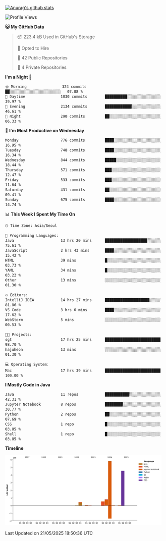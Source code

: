 [![Anurag's github stats](https://github-readme-stats.vercel.app/api?username=hajubal)](https://github.com/anuraghazra/github-readme-stats)

<!--START_SECTION:waka-->
![Profile Views](http://img.shields.io/badge/Profile%20Views-0-blue)

**🐱 My GitHub Data** 

> 📦 223.4 kB Used in GitHub's Storage 
 > 
> 💼 Opted to Hire
 > 
> 📜 42 Public Repositories 
 > 
> 🔑 4 Private Repositories 
 > 
**I'm a Night 🦉** 

```text
🌞 Morning                324 commits         ██░░░░░░░░░░░░░░░░░░░░░░░   07.08 % 
🌆 Daytime                1830 commits        ██████████░░░░░░░░░░░░░░░   39.97 % 
🌃 Evening                2134 commits        ████████████░░░░░░░░░░░░░   46.61 % 
🌙 Night                  290 commits         ██░░░░░░░░░░░░░░░░░░░░░░░   06.33 % 
```
📅 **I'm Most Productive on Wednesday** 

```text
Monday                   776 commits         ████░░░░░░░░░░░░░░░░░░░░░   16.95 % 
Tuesday                  748 commits         ████░░░░░░░░░░░░░░░░░░░░░   16.34 % 
Wednesday                844 commits         █████░░░░░░░░░░░░░░░░░░░░   18.44 % 
Thursday                 571 commits         ███░░░░░░░░░░░░░░░░░░░░░░   12.47 % 
Friday                   533 commits         ███░░░░░░░░░░░░░░░░░░░░░░   11.64 % 
Saturday                 431 commits         ██░░░░░░░░░░░░░░░░░░░░░░░   09.41 % 
Sunday                   675 commits         ████░░░░░░░░░░░░░░░░░░░░░   14.74 % 
```


📊 **This Week I Spent My Time On** 

```text
🕑︎ Time Zone: Asia/Seoul

💬 Programming Languages: 
Java                     13 hrs 20 mins      ███████████████████░░░░░░   75.61 % 
JavaScript               2 hrs 43 mins       ████░░░░░░░░░░░░░░░░░░░░░   15.42 % 
HTML                     39 mins             █░░░░░░░░░░░░░░░░░░░░░░░░   03.73 % 
YAML                     34 mins             █░░░░░░░░░░░░░░░░░░░░░░░░   03.22 % 
Other                    13 mins             ░░░░░░░░░░░░░░░░░░░░░░░░░   01.30 % 

🔥 Editors: 
IntelliJ IDEA            14 hrs 27 mins      ████████████████████░░░░░   81.86 % 
VS Code                  3 hrs 6 mins        ████░░░░░░░░░░░░░░░░░░░░░   17.62 % 
WebStorm                 5 mins              ░░░░░░░░░░░░░░░░░░░░░░░░░   00.53 % 

🐱‍💻 Projects: 
sgt                      17 hrs 25 mins      █████████████████████████   98.70 % 
hajuheon                 13 mins             ░░░░░░░░░░░░░░░░░░░░░░░░░   01.30 % 

💻 Operating System: 
Mac                      17 hrs 39 mins      █████████████████████████   100.00 % 
```

**I Mostly Code in Java** 

```text
Java                     11 repos            ███████████░░░░░░░░░░░░░░   42.31 % 
Jupyter Notebook         8 repos             ████████░░░░░░░░░░░░░░░░░   30.77 % 
Python                   2 repos             ██░░░░░░░░░░░░░░░░░░░░░░░   07.69 % 
CSS                      1 repo              █░░░░░░░░░░░░░░░░░░░░░░░░   03.85 % 
Shell                    1 repo              █░░░░░░░░░░░░░░░░░░░░░░░░   03.85 % 
```



**Timeline**

![Lines of Code chart](https://raw.githubusercontent.com/hajubal/hajubal/main/assets/bar_graph.png)


 Last Updated on 21/05/2025 18:50:36 UTC
<!--END_SECTION:waka-->